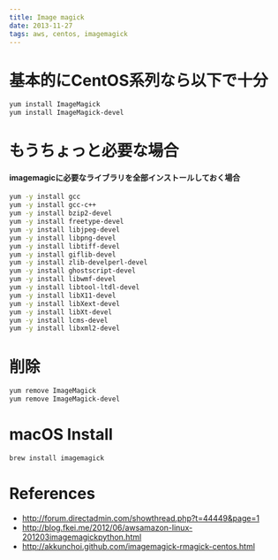 ```yaml
---
title: Image magick
date: 2013-11-27
tags: aws, centos, imagemagick
---
```



# 基本的にCentOS系列なら以下で十分

```sh
yum install ImageMagick
yum install ImageMagick-devel
```

# もうちょっと必要な場合

#### imagemagicに必要なライブラリを全部インストールしておく場合

```sh
yum -y install gcc
yum -y install gcc-c++
yum -y install bzip2-devel
yum -y install freetype-devel
yum -y install libjpeg-devel
yum -y install libpng-devel
yum -y install libtiff-devel
yum -y install giflib-devel
yum -y install zlib-develperl-devel
yum -y install ghostscript-devel
yum -y install libwmf-devel
yum -y install libtool-ltdl-devel
yum -y install libX11-devel
yum -y install libXext-devel
yum -y install libXt-devel
yum -y install lcms-devel
yum -y install libxml2-devel
```

# 削除

```sh
yum remove ImageMagick
yum remove ImageMagick-devel
```

# macOS Install

```sh
brew install imagemagick
```

# References

+ <http://forum.directadmin.com/showthread.php?t=44449&page=1>
+ <http://blog.fkei.me/2012/06/awsamazon-linux-201203imagemagickpython.html>
+ <http://akkunchoi.github.com/imagemagick-rmagick-centos.html>
